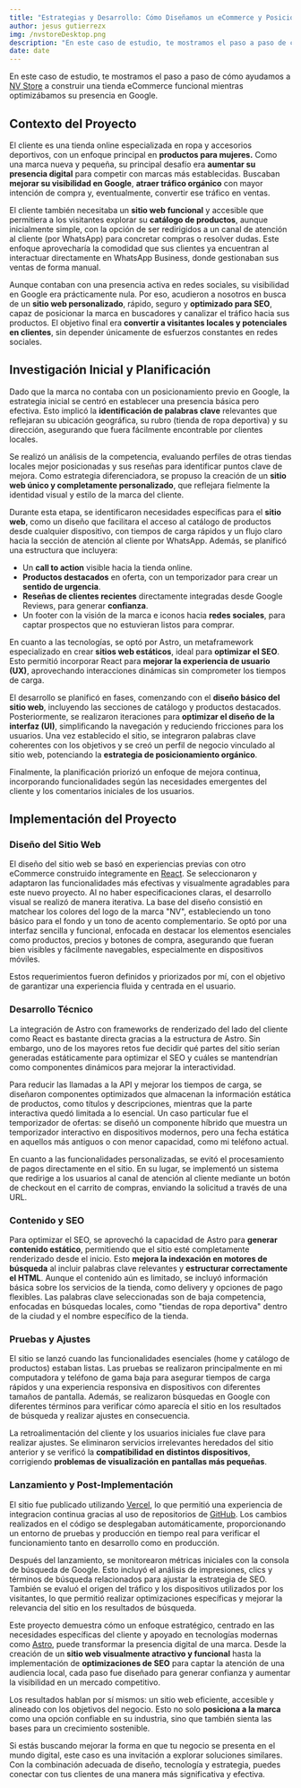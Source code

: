 ```yaml
---
title: "Estrategias y Desarrollo: Cómo Diseñamos un eCommerce y Posicionamos una Marca en Google"
author: jesus gutierrezx
img: /nvstoreDesktop.png
description: "En este caso de estudio, te mostramos el paso a paso de cómo ayudamos a NV Store a construir una tienda eCommerce funcional mientras optimizábamos su presencia en Google."
date: date
---
```


<!-- intro -->
<p>En este caso de estudio, te mostramos el paso a paso de cómo ayudamos a <a href="https://nvstore.vercel.app/" target='_blank' rel='noreferrer nofollow noopener'>NV Store</a> a construir una tienda eCommerce funcional mientras optimizábamos su presencia en Google.</p>

<!-- contexto del proyecto -->

<h2>Contexto del Proyecto</h2>
<p>El cliente es una tienda online especializada en ropa y accesorios deportivos, con un enfoque principal en <strong>productos para mujeres.</strong> Como una marca nueva y pequeña, su principal desafío era <strong>aumentar su presencia digital</strong> para competir con marcas más establecidas. Buscaban <strong>mejorar su visibilidad en Google</strong>, <strong>atraer tráfico orgánico</strong> con mayor intención de compra y, eventualmente, convertir ese tráfico en ventas.</p>

<p>El cliente también necesitaba un <strong>sitio web funcional</strong> y accesible que permitiera a los visitantes explorar su <strong>catálogo de productos</strong>, aunque inicialmente simple, con la opción de ser redirigidos a un canal de atención al cliente (por WhatsApp) para concretar compras o resolver dudas. Este enfoque aprovecharía la comodidad que sus clientes ya encuentran al interactuar directamente en WhatsApp Business, donde gestionaban sus ventas de forma manual.</p>

<p>Aunque contaban con una presencia activa en redes sociales, su visibilidad en Google era prácticamente nula. Por eso, acudieron a nosotros en busca de un <strong>sitio web personalizado</strong>, rápido, seguro y <strong>optimizado para SEO</strong>, capaz de posicionar la marca en buscadores y canalizar el tráfico hacia sus productos. El objetivo final era <strong>convertir a visitantes locales y potenciales en clientes</strong>, sin depender únicamente de esfuerzos constantes en redes sociales.</p>

<!-- Investigación Inicial y Planificación -->

<h2>Investigación Inicial y Planificación</h2>
<p>Dado que la marca no contaba con un posicionamiento previo en Google, la estrategia inicial se centró en establecer una presencia básica pero efectiva. Esto implicó la <strong>identificación de palabras clave</strong> relevantes que reflejaran su ubicación geográfica, su rubro (tienda de ropa deportiva) y su dirección, asegurando que fuera fácilmente encontrable por clientes locales.</p>

<p>Se realizó un análisis de la competencia, evaluando perfiles de otras tiendas locales mejor posicionadas y sus reseñas para identificar puntos clave de mejora. Como estrategia diferenciadora, se propuso la creación de un <strong>sitio web único y completamente personalizado</strong>, que reflejara fielmente la identidad visual y estilo de la marca del cliente.</p>

<p>Durante esta etapa, se identificaron necesidades específicas para el <strong>sitio web</strong>, como un diseño que facilitara el acceso al catálogo de productos desde cualquier dispositivo, con tiempos de carga rápidos y un flujo claro hacia la sección de atención al cliente por WhatsApp. Además, se planificó una estructura que incluyera:</p>

<ul>
<li>
 Un <strong>call to action</strong> visible hacia la tienda online.
</li>
<li>
 <strong>Productos destacados</strong> en oferta, con un temporizador para crear un <strong>sentido de urgencia</strong>.
</li>
<li>
 <strong>Reseñas de clientes recientes</strong> directamente integradas desde Google Reviews, para generar <strong>confianza</strong>.
</li>
<li>
 Un footer con la visión de la marca e iconos hacia <strong>redes sociales</strong>, para captar prospectos que no estuvieran listos para comprar.
</li>
</ul>

<p>En cuanto a las tecnologías, se optó por <bold>Astro</bold>, un metaframework especializado en crear <strong>sitios web estáticos</strong>, ideal para <strong>optimizar el SEO</strong>. Esto permitió incorporar React para <strong>mejorar la experiencia de usuario (UX)</strong>, aprovechando interacciones dinámicas sin comprometer los tiempos de carga.</p>

<p>El desarrollo se planificó en fases, comenzando con el <strong>diseño básico del sitio web</strong>, incluyendo las secciones de catálogo y productos destacados. Posteriormente, se realizaron iteraciones para <strong>optimizar el diseño de la interfaz (UI)</strong>, simplificando la navegación y reduciendo fricciones para los usuarios. Una vez establecido el sitio, se integraron palabras clave coherentes con los objetivos y se creó un perfil de negocio vinculado al sitio web, potenciando la <strong>estrategia de posicionamiento orgánico</strong>.</p>

<p>Finalmente, la planificación priorizó un enfoque de mejora continua, incorporando funcionalidades según las necesidades emergentes del cliente y los comentarios iniciales de los usuarios.</p>

<!-- implementacion del proyecto -->

<h2>Implementación del Proyecto</h2>

<h3>Diseño del Sitio Web</h3>

<p>El diseño del sitio web se basó en experiencias previas con otro eCommerce construido íntegramente en <a href="https://es.react.dev/" target='_blank' rel='noreferrer nofollow noopener'>React</a>. Se seleccionaron y adaptaron las funcionalidades más efectivas y visualmente agradables para este nuevo proyecto. Al no haber especificaciones claras, el desarrollo visual se realizó de manera iterativa. La base del diseño consistió en matchear los colores del logo de la marca "NV", estableciendo un tono básico para el fondo y un tono de acento complementario. Se optó por una interfaz sencilla y funcional, enfocada en destacar los elementos esenciales como productos, precios y botones de compra, asegurando que fueran bien visibles y fácilmente navegables, especialmente en dispositivos móviles.</p>

<p>Estos requerimientos fueron definidos y priorizados por mí, con el objetivo de garantizar una experiencia fluida y centrada en el usuario.</p>

<h3>Desarrollo Técnico</h3>

<p>La integración de Astro con frameworks de renderizado del lado del cliente como React es bastante directa gracias a la estructura de Astro. Sin embargo, uno de los mayores retos fue decidir qué partes del sitio serían generadas estáticamente para optimizar el SEO y cuáles se mantendrían como componentes dinámicos para mejorar la interactividad.</p>

<p>Para reducir las llamadas a la API y mejorar los tiempos de carga, se diseñaron componentes optimizados que almacenan la información estática de productos, como títulos y descripciones, mientras que la parte interactiva quedó limitada a lo esencial. Un caso particular fue el temporizador de ofertas: se diseñó un componente híbrido que muestra un temporizador interactivo en dispositivos modernos, pero una fecha estática en aquellos más antiguos o con menor capacidad, como mi teléfono actual.</p>
<!-- asdasd -->

<p>En cuanto a las funcionalidades personalizadas, se evitó el procesamiento de pagos directamente en el sitio. En su lugar, se implementó un sistema que redirige a los usuarios al canal de atención al cliente mediante un botón de checkout en el carrito de compras, enviando la solicitud a través de una URL.</p>

<h3>Contenido y SEO</h3>

<p>Para optimizar el SEO, se aprovechó la capacidad de Astro para <strong>generar contenido estático</strong>, permitiendo que el sitio esté completamente renderizado desde el inicio. Esto <strong>mejora la indexación en motores de búsqueda</strong> al incluir palabras clave relevantes y <strong>estructurar correctamente el HTML</strong>. Aunque el contenido aún es limitado, se incluyó información básica sobre los servicios de la tienda, como delivery y opciones de pago flexibles. Las palabras clave seleccionadas son de baja competencia, enfocadas en búsquedas locales, como "tiendas de ropa deportiva" dentro de la ciudad y el nombre específico de la tienda.</p>

<h3>Pruebas y Ajustes</h3>

<p>El sitio se lanzó cuando las funcionalidades esenciales (home y catálogo de productos) estaban listas. Las pruebas se realizaron principalmente en mi computadora y teléfono de gama baja para asegurar tiempos de carga rápidos y una experiencia responsiva en dispositivos con diferentes tamaños de pantalla. Además, se realizaron búsquedas en Google con diferentes términos para verificar cómo aparecía el sitio en los resultados de búsqueda y realizar ajustes en consecuencia.</p>

<p>La retroalimentación del cliente y los usuarios iniciales fue clave para realizar ajustes. Se eliminaron servicios irrelevantes heredados del sitio anterior y se verificó la <strong>compatibilidad en distintos dispositivos</strong>, corrigiendo <strong>problemas de visualización en pantallas más pequeñas</strong>.</p>

<h3>Lanzamiento y Post-Implementación</h3>

<p>El sitio fue publicado utilizando <a href="https://vercel.com/" target='_blank' rel='noreferrer nofollow noopener'>Vercel</a>, lo que permitió una experiencia de integracion continua gracias al uso de repositorios de <a href="https://github.com/" target='_blank' rel='noreferrer noopener'>GitHub</a>. Los cambios realizados en el código se desplegaban automáticamente, proporcionando un entorno de pruebas y producción en tiempo real para verificar el funcionamiento tanto en desarrollo como en producción.</p>

<p>Después del lanzamiento, se monitorearon métricas iniciales con la consola de búsqueda de Google. Esto incluyó el análisis de impresiones, clics y términos de búsqueda relacionados para ajustar la estrategia de SEO. También se evaluó el origen del tráfico y los dispositivos utilizados por los visitantes, lo que permitió realizar optimizaciones específicas y mejorar la relevancia del sitio en los resultados de búsqueda.</p>

<p>Este proyecto demuestra cómo un enfoque estratégico, centrado en las necesidades específicas del cliente y apoyado en tecnologías modernas como <a href="https://astro.build/" target='_blank' rel='noreferrer nofollow noopener'>Astro</a>, puede transformar la presencia digital de una marca. Desde la creación de un <strong>sitio web visualmente atractivo y funcional</strong> hasta la implementación de <strong>optimizaciones de SEO</strong> para captar la atención de una audiencia local, cada paso fue diseñado para generar confianza y aumentar la visibilidad en un mercado competitivo.</p>

<p>Los resultados hablan por sí mismos: un sitio web eficiente, accesible y alineado con los objetivos del negocio. Esto no solo <strong>posiciona a la marca</strong> como una opción confiable en su industria, sino que también sienta las bases para un crecimiento sostenible.</p>

<p>Si estás buscando mejorar la forma en que tu negocio se presenta en el mundo digital, este caso es una invitación a explorar soluciones similares. Con la combinación adecuada de diseño, tecnología y estrategia, puedes conectar con tus clientes de una manera más significativa y efectiva.</p>
